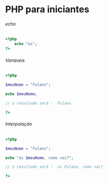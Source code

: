 # PHP para iniciantes


###### echo
```php
<?php
    echo "oi";
?>
```


###### Variaveis
```php
<?php

$meuNome = "Fulano";

echo $meuNome; 

// o resultado será :  Fulano

?>
```

###### Interpolação
```php
<?php

$meuNome = "Fulano";

echo "oi $meuNome, como vai?"; 

// o resultado será :  oi Fulano, como vai?

?>
```
